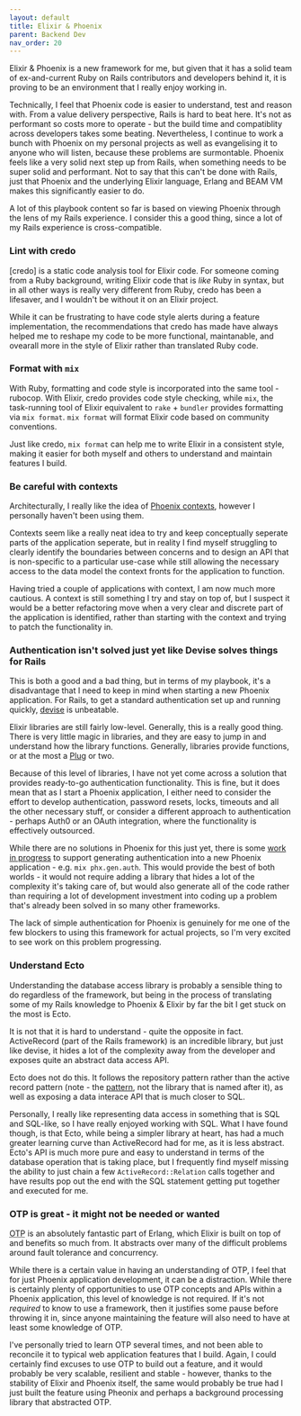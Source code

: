 ```yaml
---
layout: default
title: Elixir & Phoenix
parent: Backend Dev
nav_order: 20
---
```



Elixir & Phoenix is a new framework for me, but given that it has a solid team
of ex-and-current Ruby on Rails contributors and developers behind it, it is
proving to be an environment that I really enjoy working in.

Technically, I feel that Phoenix code is easier to understand, test and reason
with. From a value delivery perspective, Rails is hard to beat here. It's not as
performant so costs more to operate - but the build time and compatiblity across
developers takes some beating. Nevertheless, I continue to work a bunch with
Phoenix on my personal projects as well as evangelising it to anyone who will
listen, because these problems are surmontable. Phoenix feels like a very solid
next step up from Rails, when something needs to be super solid and performant.
Not to say that this can't be done with Rails, just that Phoenix and the
underlying Elixir language, Erlang and BEAM VM makes this significantly easier
to do.

A lot of this playbook content so far is based on viewing Phoenix through the
lens of my Rails experience. I consider this a good thing, since a lot of my
Rails experience is cross-compatible.

### Lint with credo

[credo] is a static code analysis tool for Elixir code. For someone coming from
a Ruby background, writing Elixir code that is _like_ Ruby in syntax, but in all
other ways is really very different from Ruby, credo has been a lifesaver, and I
wouldn't be without it on an Elixir project.

While it can be frustrating to have code style alerts during a feature
implementation, the recommendations that credo has made have always helped me to
reshape my code to be more functional, maintanable, and ovearall more in the
style of Elixir rather than translated Ruby code.

### Format with `mix`

With Ruby, formatting and code style is incorporated into the same tool -
rubocop. With Elixir, credo provides code style checking, while `mix`, the
task-running tool of Elixir equivalent to `rake` + `bundler` provides formatting
via `mix format`. `mix format` will format Elixir code based on community
conventions. 

Just like credo, `mix format` can help me to write Elixir in a consistent style,
making it easier for both myself and others to understand and maintain features
I build.

### Be careful with contexts

Architecturally, I really like the idea of [Phoenix
contexts](https://hexdocs.pm/phoenix/contexts.html), however I personally
haven't been using them.

Contexts seem like a really neat idea to try and keep conceptually seperate
parts of the application seperate, but in reality I find myself struggling to
clearly identify the boundaries between concerns and to design an API that is
non-specific to a particular use-case while still allowing the necessary access
to the data model the context fronts for the application to function.

Having tried a couple of applications with context, I am now much more cautious.
A context is still something I try and stay on top of, but I suspect it would be
a better refactoring move when a very clear and discrete part of the application
is identified, rather than starting with the context and trying to patch the
functionality in.

### Authentication isn't solved just yet like Devise solves things for Rails

This is both a good and a bad thing, but in terms of my playbook, it's a
disadvantage that I need to keep in mind when starting a new Phoenix
application. For Rails, to get a standard authentication set up and running
quickly, [devise](https://github.com/heartcombo/devise) is unbeatable. 

Elixir libraries are still fairly low-level. Generally, this is a really good
thing. There is very little magic in libraries, and they are easy to jump in and
understand how the library functions. Generally, libraries provide functions, or
at the most a [Plug](https://hexdocs.pm/phoenix/plug.html) or two. 

Because of this level of libraries, I have not yet come across a solution that
provides ready-to-go authentication functionality. This is fine, but it does
mean that as I start a Phoenix application, I either need to consider the effort
to develop authentication, password resets, locks, timeouts and all the other
necessary stuff, or consider a different approach to authentication - perhaps
Auth0 or an OAuth integration, where the functionality is effectively
outsourced.

While there are no solutions in Phoenix for this just yet, there is some [work
in progress](https://dashbit.co/blog/a-new-authentication-solution-for-phoenix)
to support generating authentication into a new Phoenix application - e.g. `mix
phx.gen.auth`. This would provide the best of both worlds - it would not require
adding a library that hides a lot of the complexity it's taking care of, but
would also generate all of the code rather than requiring a lot of development
investment into coding up a problem that's already been solved in so many other
frameworks. 

The lack of simple authentication for Phoenix is genuinely for me one of the few
blockers to using this framework for actual projects, so I'm very excited to see
work on this problem progressing.

### Understand Ecto

Understanding the database access library is probably a sensible thing to do
regardless of the framework, but being in the process of translating some of my
Rails knowledge to Phoenix & Elixir by far the bit I get stuck on the most is
Ecto. 

It is not that it is hard to understand - quite the opposite in fact.
ActiveRecord (part of the Rails framework) is an incredible library, but just
like devise, it hides a lot of the complexity away from the developer and
exposes quite an abstract data access API. 

Ecto does not do this. It follows the repository pattern rather than the active
record pattern (note - the
[pattern](https://en.wikipedia.org/wiki/Active_record_pattern), not the library
that is named after it), as well as exposing a data interace API that is much
closer to SQL. 

Personally, I really like representing data access in something that is SQL and
SQL-like, so I have really enjoyed working with SQL. What I have found though,
is that Ecto, while being a simpler library at heart, has had a much greater
learning curve than ActiveRecord had for me, as it is less abstract. Ecto's API
is much more pure and easy to understand in terms of the database operation that
is taking place, but I frequently find myself missing the ability to just chain
a few `ActiveRecord::Relation` calls together and have results pop out the end
with the SQL statement getting put together and executed for me. 

### OTP is great - it might not be needed or wanted

<abbr title="Open Telecom Platform">OTP</abbr> is an absolutely fantastic part
of Erlang, which Elixir is built on top of and benefits so much from. It
abstracts over many of the difficult problems around fault tolerance and
concurrency. 

While there is a certain value in having an understanding of OTP, I feel that
for just Phoenix application development, it can be a distraction. While there
is certainly plenty of opportunities to use OTP concepts and APIs within a
Phoenix application, this level of knowledge is not required. If it's not
_required_ to know to use a framework, then it justifies some pause before
throwing it in, since anyone maintaining the feature will also need to have at
least some knowledge of OTP. 

I've personally tried to learn OTP several times, and not been able to reconcile
it to typical web application features that I build. Again, I could certainly
find excuses to use OTP to build out a feature, and it would probably be very
scalable, resilient and stable - however, thanks to the stability of Elixir and
Phoenix itself, the same would probably be true had I just built the feature
using Pheonix and perhaps a background processing library that abstracted OTP.
